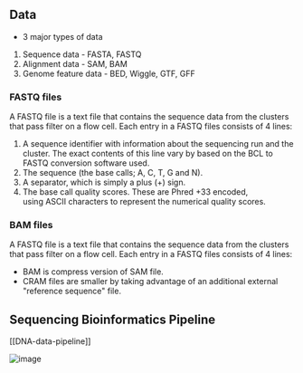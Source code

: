 ## Data
- 3 major types of data
1. Sequence data - FASTA, FASTQ
2. Alignment data - SAM, BAM
3. Genome feature data - BED, Wiggle, GTF, GFF


### FASTQ files
A FASTQ file is a text file that contains the sequence data from the clusters that pass filter on a flow cell.
Each entry in a FASTQ files consists of 4 lines:
1.  A sequence identifier with information about the sequencing run and the cluster. The exact contents of this line vary by based on the BCL to FASTQ conversion software used.
2.  The sequence (the base calls; A, C, T, G and N).
3.  A separator, which is simply a plus (+) sign.
4.  The base call quality scores. These are Phred +33 encoded, using ASCII characters to represent the numerical quality scores.

### BAM files
A FASTQ file is a text file that contains the sequence data from the clusters that pass filter on a flow cell.
Each entry in a FASTQ files consists of 4 lines:
- BAM is compress version of SAM file.
- CRAM files are smaller by taking advantage of an additional external "reference sequence" file.

## Sequencing Bioinformatics Pipeline
[[DNA-data-pipeline]]

![image](Notes/Attachments/Bioinformatics/DNA-data-pipeline.png)

